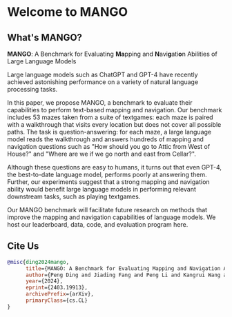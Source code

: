 # Welcome to MANGO

## What's MANGO?

**MANGO**: A Benchmark for Evaluating **Ma**pping and **N**avi**g**ati**o**n Abilities of Large Language Models

Large language models such as ChatGPT and GPT-4 have recently achieved astonishing performance on a variety of natural language processing tasks.

In this paper, we propose MANGO, a benchmark to evaluate their capabilities to perform text-based mapping and navigation. Our benchmark includes 53 mazes taken from a suite of textgames: each maze is paired with a walkthrough that visits every location but does not cover all possible paths. The task is question-answering: for each maze, a large language model reads the walkthrough and answers hundreds of mapping and navigation questions such as "How should you go to Attic from West of House?" and "Where are we if we go north and east from Cellar?".

Although these questions are easy to humans, it turns out that even GPT-4, the best-to-date language model, performs poorly at answering them. Further, our experiments suggest that a strong mapping and navigation ability would benefit large language models in performing relevant downstream tasks, such as playing textgames.

Our MANGO benchmark will facilitate future research on methods that improve the mapping and navigation capabilities of language models. We host our leaderboard, data, code, and evaluation program here.

## Cite Us

```bibtex
@misc{ding2024mango,
      title={MANGO: A Benchmark for Evaluating Mapping and Navigation Abilities of Large Language Models}, 
      author={Peng Ding and Jiading Fang and Peng Li and Kangrui Wang and Xiaochen Zhou and Mo Yu and Jing Li and Matthew R. Walter and Hongyuan Mei},
      year={2024},
      eprint={2403.19913},
      archivePrefix={arXiv},
      primaryClass={cs.CL}
}
```
